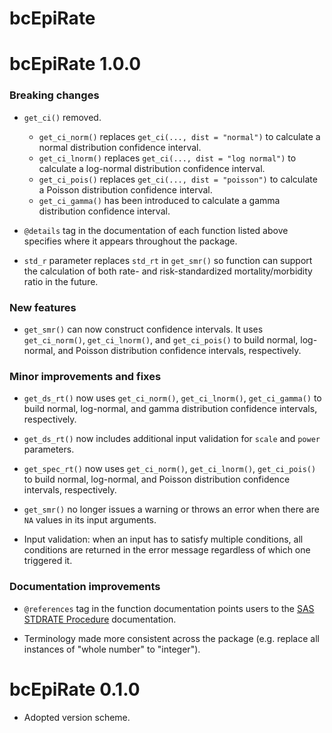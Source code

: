 # bcEpiRate

# bcEpiRate 1.0.0

### Breaking changes

-   `get_ci()` removed.

    -   `get_ci_norm()` replaces `get_ci(..., dist = "normal")` to calculate a normal distribution confidence interval.
    -   `get_ci_lnorm()` replaces `get_ci(..., dist = "log normal")` to calculate a log-normal distribution confidence interval.
    -   `get_ci_pois()` replaces `get_ci(..., dist = "poisson")` to calculate a Poisson distribution confidence interval.
    -   `get_ci_gamma()` has been introduced to calculate a gamma distribution confidence interval.

-   `@details` tag in the documentation of each function listed above specifies where it appears throughout the package.

-   `std_r` parameter replaces `std_rt` in `get_smr()` so function can support the calculation of both rate- and risk-standardized mortality/morbidity ratio in the future.

### New features

-   `get_smr()` can now construct confidence intervals. It uses `get_ci_norm()`, `get_ci_lnorm()`, and `get_ci_pois()` to build normal, log-normal, and Poisson distribution confidence intervals, respectively.

### Minor improvements and fixes

-   `get_ds_rt()` now uses `get_ci_norm()`, `get_ci_lnorm()`, `get_ci_gamma()` to build normal, log-normal, and gamma distribution confidence intervals, respectively.

-   `get_ds_rt()` now includes additional input validation for `scale` and `power` parameters.

-   `get_spec_rt()` now uses `get_ci_norm()`, `get_ci_lnorm()`, `get_ci_pois()` to build normal, log-normal, and Poisson distribution confidence intervals, respectively.

-   `get_smr()` no longer issues a warning or throws an error when there are `NA` values in its input arguments.

-   Input validation: when an input has to satisfy multiple conditions, all conditions are returned in the error message regardless of which one triggered it.

### Documentation improvements

-   `@references` tag in the function documentation points users to the [SAS STDRATE Procedure](http://documentation.sas.com/doc/en/pgmsascdc/9.4_3.4/statug/statug_stdrate_details.htm) documentation.

-   Terminology made more consistent across the package (e.g. replace all instances of "whole number" to "integer").

# bcEpiRate 0.1.0

-   Adopted version scheme.
